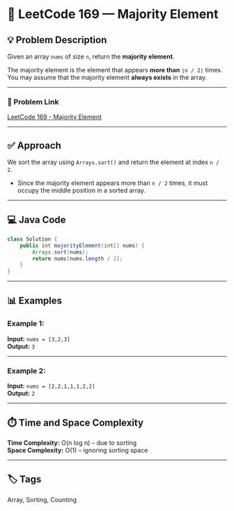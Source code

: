 # 🔢 LeetCode 169 — Majority Element

## 💡 Problem Description

Given an array `nums` of size `n`, return the **majority element**.

The majority element is the element that appears **more than** `⌊n / 2⌋` times.  
You may assume that the majority element **always exists** in the array.

---

### 🔗 Problem Link

[LeetCode 169 - Majority Element](https://leetcode.com/problems/majority-element/)

---

## ✅ Approach

We sort the array using `Arrays.sort()` and return the element at index `n / 2`.

- Since the majority element appears more than `n / 2` times, it must occupy the middle position in a sorted array.

---

## 💻 Java Code

```java
class Solution {
    public int majorityElement(int[] nums) {
        Arrays.sort(nums);
        return nums[nums.length / 2];
    }
}
```

---

## 📊 Examples

### Example 1:

**Input:** `nums = [3,2,3]`  
**Output:** `3`

---

### Example 2:

**Input:** `nums = [2,2,1,1,1,2,2]`  
**Output:** `2`

---

## ⏱️ Time and Space Complexity

**Time Complexity:** O(n log n) – due to sorting  
**Space Complexity:** O(1) – ignoring sorting space

---

## 🏷️ Tags

Array, Sorting, Counting
